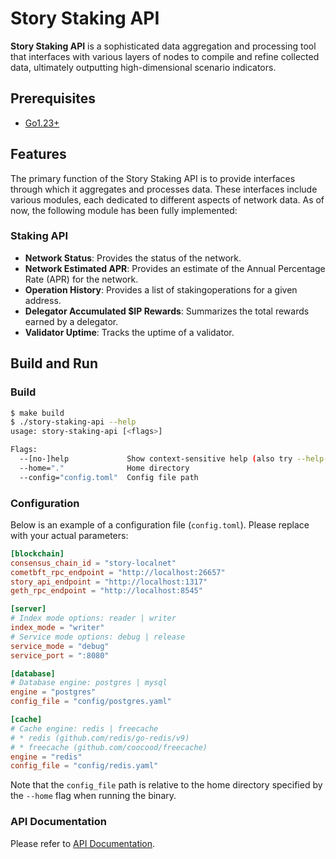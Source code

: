 # Story Staking API

**Story Staking API** is a sophisticated data aggregation and processing tool that interfaces with various layers of nodes to compile and refine collected data, ultimately outputting high-dimensional scenario indicators.

## Prerequisites

- [Go1.23+](https://golang.org/dl/)

## Features

The primary function of the Story Staking API is to provide interfaces through which it aggregates and processes data. These interfaces include various modules, each dedicated to different aspects of network data. As of now, the following module has been fully implemented:

### Staking API
- **Network Status**: Provides the status of the network.
- **Network Estimated APR**: Provides an estimate of the Annual Percentage Rate (APR) for the network.
- **Operation History**: Provides a list of stakingoperations for a given address.
- **Delegator Accumulated $IP Rewards**: Summarizes the total rewards earned by a delegator.
- **Validator Uptime**: Tracks the uptime of a validator.

## Build and Run

### Build
```bash
$ make build
$ ./story-staking-api --help
usage: story-staking-api [<flags>]

Flags:
  --[no-]help             Show context-sensitive help (also try --help-long and --help-man).
  --home="."              Home directory
  --config="config.toml"  Config file path
```

### Configuration

Below is an example of a configuration file (`config.toml`). Please replace with your actual parameters:

```toml
[blockchain]
consensus_chain_id = "story-localnet"
cometbft_rpc_endpoint = "http://localhost:26657"
story_api_endpoint = "http://localhost:1317"
geth_rpc_endpoint = "http://localhost:8545"

[server]
# Index mode options: reader | writer
index_mode = "writer"
# Service mode options: debug | release
service_mode = "debug"
service_port = ":8080"

[database]
# Database engine: postgres | mysql
engine = "postgres"
config_file = "config/postgres.yaml"

[cache]
# Cache engine: redis | freecache
# * redis (github.com/redis/go-redis/v9)
# * freecache (github.com/coocood/freecache)
engine = "redis"
config_file = "config/redis.yaml"
```

Note that the `config_file` path is relative to the home directory specified by the `--home` flag when running the binary.

### API Documentation

Please refer to [API Documentation](./pkg/server/README.md).
